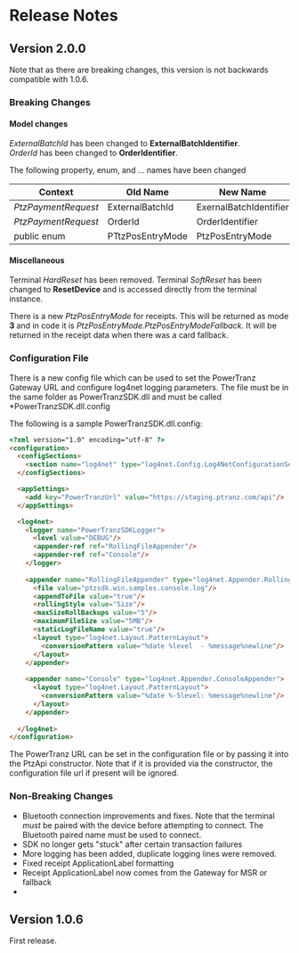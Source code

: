 # Release Notes

## Version 2.0.0
Note that as there are breaking changes, this version is not backwards compatible with 1.0.6.
### Breaking Changes
#### Model changes 
*ExternalBatchId* has been changed to **ExternalBatchIdentifier**.  
*OrderId* has been changed to **OrderIdentifier**.

The following property, enum, and ... names have been changed  

Context | Old Name | New Name
---|---|---
_PtzPaymentRequest_ | ExternalBatchId | ExernalBatchIdentifier
_PtzPaymentRequest_ | OrderId | OrderIdentifier
public enum | PTtzPosEntryMode | PtzPosEntryMode

#### Miscellaneous
Terminal *HardReset* has been removed.
Terminal *SoftReset* has been changed to **ResetDevice** and is accessed directly from the terminal instance.

There is a new _PtzPosEntryMode_ for receipts.  This will be returned as mode **3** and in code it is _PtzPosEntryMode.PtzPosEntryModeFallback_.  It will be returned in the receipt data when there was a card fallback.

### Configuration File
There is a new config file which can be used to set the PowerTranz Gateway URL and configure log4net logging parameters.  The file must be in the same folder as PowerTranzSDK.dll and must be called *PowerTranzSDK.dll.config

The following is a sample PowerTranzSDK.dll.config:
```html
<?xml version="1.0" encoding="utf-8" ?>
<configuration>
  <configSections>
    <section name="log4net" type="log4net.Config.Log4NetConfigurationSectionHandler, log4net"/>
  </configSections>

  <appSettings>
    <add key="PowerTranzUrl" value="https://staging.ptranz.com/api"/>
  </appSettings>

  <log4net>
    <logger name="PowerTranzSDKLogger">
      <level value="DEBUG"/>
      <appender-ref ref="RollingFileAppender"/>
      <appender-ref ref="Console"/>
    </logger>
    
    <appender name="RollingFileAppender" type="log4net.Appender.RollingFileAppender">
      <file value="ptzsdk.win.samples.console.log"/>
      <appendToFile value="true"/>
      <rollingStyle value="Size"/>
      <maxSizeRollBackups value="5"/>
      <maximumFileSize value="5MB"/>
      <staticLogFileName value="true"/>
      <layout type="log4net.Layout.PatternLayout">
        <conversionPattern value="%date %level  - %message%newline"/>
      </layout>
    </appender>
    
    <appender name="Console" type="log4net.Appender.ConsoleAppender">
      <layout type="log4net.Layout.PatternLayout">
        <conversionPattern value="%date %-5level: %message%newline"/>
      </layout>
    </appender>
    
  </log4net>
</configuration>
```

The PowerTranz URL can be set in the configuration file or by passing it into the PtzApi constructor.  Note that if it is provided via the constructor, the configuration file url if present will be ignored.

### Non-Breaking Changes
* Bluetooth connection improvements and fixes.  Note that the terminal *must* be paired with the device before attempting to connect.  The Bluetooth paired name must be used to connect.
* SDK no longer gets "stuck" after certain transaction failures
* More logging has been added, duplicate logging lines were removed.
* Fixed receipt ApplicationLabel formatting
* Receipt ApplicationLabel now comes from the Gateway for MSR or fallback
* 


## Version 1.0.6
First release.
